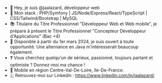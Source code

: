 - 👋 Hey, je suis @jaalazard, développeur web
- 🌱 Mon stack : PHP/Symfony | JS/Node/Express/React/TypeScript | CSS/Tailwind/Bootstrap | MySQL
- 📚 Titulaire du Titre Professionnel "Développeur Web et Web mobile", je prépare à présent le Titre Professionnel "Concepteur Développeur d'Applications" (Bac +4)
- 👀 Disponible à partir du 1er mars 2024, je suis ouvert à toute opportunité. Une alternance en Java m'intéresserait beaucoup également.
- ❓ Vous cherchez quelqu'un de sérieux, passionné, toujours partant et optimiste ? Donnez-moi ma chance ! 
- 🚗 Mobile en région Centre-Val-De-Loire, Ile-De-France.
- 🇱 Retrouvez-moi sur Linkedin : https://www.linkedin.com/in/jaalazard/
<!---
jaalazard/jaalazard is a ✨ special ✨ repository because its `README.md` (this file) appears on your GitHub profile.
You can click the Preview link to take a look at your changes.
--->
